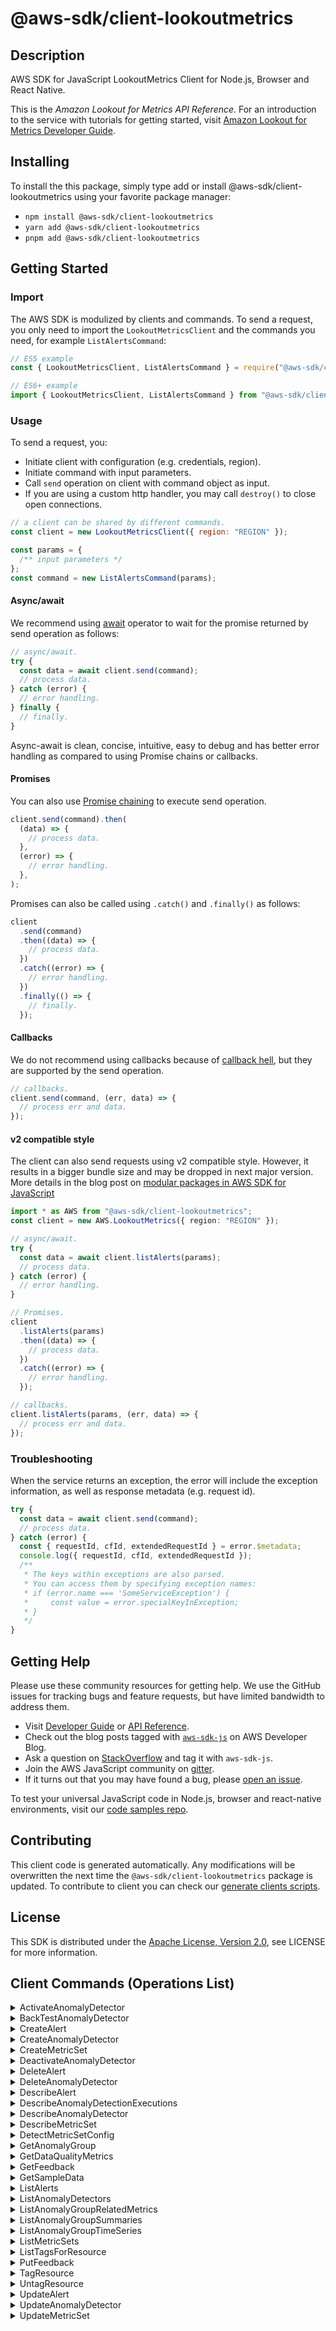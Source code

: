 <!-- generated file, do not edit directly -->

# @aws-sdk/client-lookoutmetrics

## Description

AWS SDK for JavaScript LookoutMetrics Client for Node.js, Browser and React Native.

<p>This is the <i>Amazon Lookout for Metrics API Reference</i>. For an introduction to the service
with tutorials for getting started, visit <a href="https://docs.aws.amazon.com/lookoutmetrics/latest/dev">Amazon
Lookout for Metrics Developer Guide</a>.</p>

## Installing

To install the this package, simply type add or install @aws-sdk/client-lookoutmetrics
using your favorite package manager:

- `npm install @aws-sdk/client-lookoutmetrics`
- `yarn add @aws-sdk/client-lookoutmetrics`
- `pnpm add @aws-sdk/client-lookoutmetrics`

## Getting Started

### Import

The AWS SDK is modulized by clients and commands.
To send a request, you only need to import the `LookoutMetricsClient` and
the commands you need, for example `ListAlertsCommand`:

```js
// ES5 example
const { LookoutMetricsClient, ListAlertsCommand } = require("@aws-sdk/client-lookoutmetrics");
```

```ts
// ES6+ example
import { LookoutMetricsClient, ListAlertsCommand } from "@aws-sdk/client-lookoutmetrics";
```

### Usage

To send a request, you:

- Initiate client with configuration (e.g. credentials, region).
- Initiate command with input parameters.
- Call `send` operation on client with command object as input.
- If you are using a custom http handler, you may call `destroy()` to close open connections.

```js
// a client can be shared by different commands.
const client = new LookoutMetricsClient({ region: "REGION" });

const params = {
  /** input parameters */
};
const command = new ListAlertsCommand(params);
```

#### Async/await

We recommend using [await](https://developer.mozilla.org/en-US/docs/Web/JavaScript/Reference/Operators/await)
operator to wait for the promise returned by send operation as follows:

```js
// async/await.
try {
  const data = await client.send(command);
  // process data.
} catch (error) {
  // error handling.
} finally {
  // finally.
}
```

Async-await is clean, concise, intuitive, easy to debug and has better error handling
as compared to using Promise chains or callbacks.

#### Promises

You can also use [Promise chaining](https://developer.mozilla.org/en-US/docs/Web/JavaScript/Guide/Using_promises#chaining)
to execute send operation.

```js
client.send(command).then(
  (data) => {
    // process data.
  },
  (error) => {
    // error handling.
  },
);
```

Promises can also be called using `.catch()` and `.finally()` as follows:

```js
client
  .send(command)
  .then((data) => {
    // process data.
  })
  .catch((error) => {
    // error handling.
  })
  .finally(() => {
    // finally.
  });
```

#### Callbacks

We do not recommend using callbacks because of [callback hell](http://callbackhell.com/),
but they are supported by the send operation.

```js
// callbacks.
client.send(command, (err, data) => {
  // process err and data.
});
```

#### v2 compatible style

The client can also send requests using v2 compatible style.
However, it results in a bigger bundle size and may be dropped in next major version. More details in the blog post
on [modular packages in AWS SDK for JavaScript](https://aws.amazon.com/blogs/developer/modular-packages-in-aws-sdk-for-javascript/)

```ts
import * as AWS from "@aws-sdk/client-lookoutmetrics";
const client = new AWS.LookoutMetrics({ region: "REGION" });

// async/await.
try {
  const data = await client.listAlerts(params);
  // process data.
} catch (error) {
  // error handling.
}

// Promises.
client
  .listAlerts(params)
  .then((data) => {
    // process data.
  })
  .catch((error) => {
    // error handling.
  });

// callbacks.
client.listAlerts(params, (err, data) => {
  // process err and data.
});
```

### Troubleshooting

When the service returns an exception, the error will include the exception information,
as well as response metadata (e.g. request id).

```js
try {
  const data = await client.send(command);
  // process data.
} catch (error) {
  const { requestId, cfId, extendedRequestId } = error.$metadata;
  console.log({ requestId, cfId, extendedRequestId });
  /**
   * The keys within exceptions are also parsed.
   * You can access them by specifying exception names:
   * if (error.name === 'SomeServiceException') {
   *     const value = error.specialKeyInException;
   * }
   */
}
```

## Getting Help

Please use these community resources for getting help.
We use the GitHub issues for tracking bugs and feature requests, but have limited bandwidth to address them.

- Visit [Developer Guide](https://docs.aws.amazon.com/sdk-for-javascript/v3/developer-guide/welcome.html)
  or [API Reference](https://docs.aws.amazon.com/AWSJavaScriptSDK/v3/latest/index.html).
- Check out the blog posts tagged with [`aws-sdk-js`](https://aws.amazon.com/blogs/developer/tag/aws-sdk-js/)
  on AWS Developer Blog.
- Ask a question on [StackOverflow](https://stackoverflow.com/questions/tagged/aws-sdk-js) and tag it with `aws-sdk-js`.
- Join the AWS JavaScript community on [gitter](https://gitter.im/aws/aws-sdk-js-v3).
- If it turns out that you may have found a bug, please [open an issue](https://github.com/aws/aws-sdk-js-v3/issues/new/choose).

To test your universal JavaScript code in Node.js, browser and react-native environments,
visit our [code samples repo](https://github.com/aws-samples/aws-sdk-js-tests).

## Contributing

This client code is generated automatically. Any modifications will be overwritten the next time the `@aws-sdk/client-lookoutmetrics` package is updated.
To contribute to client you can check our [generate clients scripts](https://github.com/aws/aws-sdk-js-v3/tree/main/scripts/generate-clients).

## License

This SDK is distributed under the
[Apache License, Version 2.0](http://www.apache.org/licenses/LICENSE-2.0),
see LICENSE for more information.

## Client Commands (Operations List)

<details>
<summary>
ActivateAnomalyDetector
</summary>

[Command API Reference](https://docs.aws.amazon.com/AWSJavaScriptSDK/v3/latest/client/lookoutmetrics/command/ActivateAnomalyDetectorCommand/) / [Input](https://docs.aws.amazon.com/AWSJavaScriptSDK/v3/latest/Package/-aws-sdk-client-lookoutmetrics/Interface/ActivateAnomalyDetectorCommandInput/) / [Output](https://docs.aws.amazon.com/AWSJavaScriptSDK/v3/latest/Package/-aws-sdk-client-lookoutmetrics/Interface/ActivateAnomalyDetectorCommandOutput/)

</details>
<details>
<summary>
BackTestAnomalyDetector
</summary>

[Command API Reference](https://docs.aws.amazon.com/AWSJavaScriptSDK/v3/latest/client/lookoutmetrics/command/BackTestAnomalyDetectorCommand/) / [Input](https://docs.aws.amazon.com/AWSJavaScriptSDK/v3/latest/Package/-aws-sdk-client-lookoutmetrics/Interface/BackTestAnomalyDetectorCommandInput/) / [Output](https://docs.aws.amazon.com/AWSJavaScriptSDK/v3/latest/Package/-aws-sdk-client-lookoutmetrics/Interface/BackTestAnomalyDetectorCommandOutput/)

</details>
<details>
<summary>
CreateAlert
</summary>

[Command API Reference](https://docs.aws.amazon.com/AWSJavaScriptSDK/v3/latest/client/lookoutmetrics/command/CreateAlertCommand/) / [Input](https://docs.aws.amazon.com/AWSJavaScriptSDK/v3/latest/Package/-aws-sdk-client-lookoutmetrics/Interface/CreateAlertCommandInput/) / [Output](https://docs.aws.amazon.com/AWSJavaScriptSDK/v3/latest/Package/-aws-sdk-client-lookoutmetrics/Interface/CreateAlertCommandOutput/)

</details>
<details>
<summary>
CreateAnomalyDetector
</summary>

[Command API Reference](https://docs.aws.amazon.com/AWSJavaScriptSDK/v3/latest/client/lookoutmetrics/command/CreateAnomalyDetectorCommand/) / [Input](https://docs.aws.amazon.com/AWSJavaScriptSDK/v3/latest/Package/-aws-sdk-client-lookoutmetrics/Interface/CreateAnomalyDetectorCommandInput/) / [Output](https://docs.aws.amazon.com/AWSJavaScriptSDK/v3/latest/Package/-aws-sdk-client-lookoutmetrics/Interface/CreateAnomalyDetectorCommandOutput/)

</details>
<details>
<summary>
CreateMetricSet
</summary>

[Command API Reference](https://docs.aws.amazon.com/AWSJavaScriptSDK/v3/latest/client/lookoutmetrics/command/CreateMetricSetCommand/) / [Input](https://docs.aws.amazon.com/AWSJavaScriptSDK/v3/latest/Package/-aws-sdk-client-lookoutmetrics/Interface/CreateMetricSetCommandInput/) / [Output](https://docs.aws.amazon.com/AWSJavaScriptSDK/v3/latest/Package/-aws-sdk-client-lookoutmetrics/Interface/CreateMetricSetCommandOutput/)

</details>
<details>
<summary>
DeactivateAnomalyDetector
</summary>

[Command API Reference](https://docs.aws.amazon.com/AWSJavaScriptSDK/v3/latest/client/lookoutmetrics/command/DeactivateAnomalyDetectorCommand/) / [Input](https://docs.aws.amazon.com/AWSJavaScriptSDK/v3/latest/Package/-aws-sdk-client-lookoutmetrics/Interface/DeactivateAnomalyDetectorCommandInput/) / [Output](https://docs.aws.amazon.com/AWSJavaScriptSDK/v3/latest/Package/-aws-sdk-client-lookoutmetrics/Interface/DeactivateAnomalyDetectorCommandOutput/)

</details>
<details>
<summary>
DeleteAlert
</summary>

[Command API Reference](https://docs.aws.amazon.com/AWSJavaScriptSDK/v3/latest/client/lookoutmetrics/command/DeleteAlertCommand/) / [Input](https://docs.aws.amazon.com/AWSJavaScriptSDK/v3/latest/Package/-aws-sdk-client-lookoutmetrics/Interface/DeleteAlertCommandInput/) / [Output](https://docs.aws.amazon.com/AWSJavaScriptSDK/v3/latest/Package/-aws-sdk-client-lookoutmetrics/Interface/DeleteAlertCommandOutput/)

</details>
<details>
<summary>
DeleteAnomalyDetector
</summary>

[Command API Reference](https://docs.aws.amazon.com/AWSJavaScriptSDK/v3/latest/client/lookoutmetrics/command/DeleteAnomalyDetectorCommand/) / [Input](https://docs.aws.amazon.com/AWSJavaScriptSDK/v3/latest/Package/-aws-sdk-client-lookoutmetrics/Interface/DeleteAnomalyDetectorCommandInput/) / [Output](https://docs.aws.amazon.com/AWSJavaScriptSDK/v3/latest/Package/-aws-sdk-client-lookoutmetrics/Interface/DeleteAnomalyDetectorCommandOutput/)

</details>
<details>
<summary>
DescribeAlert
</summary>

[Command API Reference](https://docs.aws.amazon.com/AWSJavaScriptSDK/v3/latest/client/lookoutmetrics/command/DescribeAlertCommand/) / [Input](https://docs.aws.amazon.com/AWSJavaScriptSDK/v3/latest/Package/-aws-sdk-client-lookoutmetrics/Interface/DescribeAlertCommandInput/) / [Output](https://docs.aws.amazon.com/AWSJavaScriptSDK/v3/latest/Package/-aws-sdk-client-lookoutmetrics/Interface/DescribeAlertCommandOutput/)

</details>
<details>
<summary>
DescribeAnomalyDetectionExecutions
</summary>

[Command API Reference](https://docs.aws.amazon.com/AWSJavaScriptSDK/v3/latest/client/lookoutmetrics/command/DescribeAnomalyDetectionExecutionsCommand/) / [Input](https://docs.aws.amazon.com/AWSJavaScriptSDK/v3/latest/Package/-aws-sdk-client-lookoutmetrics/Interface/DescribeAnomalyDetectionExecutionsCommandInput/) / [Output](https://docs.aws.amazon.com/AWSJavaScriptSDK/v3/latest/Package/-aws-sdk-client-lookoutmetrics/Interface/DescribeAnomalyDetectionExecutionsCommandOutput/)

</details>
<details>
<summary>
DescribeAnomalyDetector
</summary>

[Command API Reference](https://docs.aws.amazon.com/AWSJavaScriptSDK/v3/latest/client/lookoutmetrics/command/DescribeAnomalyDetectorCommand/) / [Input](https://docs.aws.amazon.com/AWSJavaScriptSDK/v3/latest/Package/-aws-sdk-client-lookoutmetrics/Interface/DescribeAnomalyDetectorCommandInput/) / [Output](https://docs.aws.amazon.com/AWSJavaScriptSDK/v3/latest/Package/-aws-sdk-client-lookoutmetrics/Interface/DescribeAnomalyDetectorCommandOutput/)

</details>
<details>
<summary>
DescribeMetricSet
</summary>

[Command API Reference](https://docs.aws.amazon.com/AWSJavaScriptSDK/v3/latest/client/lookoutmetrics/command/DescribeMetricSetCommand/) / [Input](https://docs.aws.amazon.com/AWSJavaScriptSDK/v3/latest/Package/-aws-sdk-client-lookoutmetrics/Interface/DescribeMetricSetCommandInput/) / [Output](https://docs.aws.amazon.com/AWSJavaScriptSDK/v3/latest/Package/-aws-sdk-client-lookoutmetrics/Interface/DescribeMetricSetCommandOutput/)

</details>
<details>
<summary>
DetectMetricSetConfig
</summary>

[Command API Reference](https://docs.aws.amazon.com/AWSJavaScriptSDK/v3/latest/client/lookoutmetrics/command/DetectMetricSetConfigCommand/) / [Input](https://docs.aws.amazon.com/AWSJavaScriptSDK/v3/latest/Package/-aws-sdk-client-lookoutmetrics/Interface/DetectMetricSetConfigCommandInput/) / [Output](https://docs.aws.amazon.com/AWSJavaScriptSDK/v3/latest/Package/-aws-sdk-client-lookoutmetrics/Interface/DetectMetricSetConfigCommandOutput/)

</details>
<details>
<summary>
GetAnomalyGroup
</summary>

[Command API Reference](https://docs.aws.amazon.com/AWSJavaScriptSDK/v3/latest/client/lookoutmetrics/command/GetAnomalyGroupCommand/) / [Input](https://docs.aws.amazon.com/AWSJavaScriptSDK/v3/latest/Package/-aws-sdk-client-lookoutmetrics/Interface/GetAnomalyGroupCommandInput/) / [Output](https://docs.aws.amazon.com/AWSJavaScriptSDK/v3/latest/Package/-aws-sdk-client-lookoutmetrics/Interface/GetAnomalyGroupCommandOutput/)

</details>
<details>
<summary>
GetDataQualityMetrics
</summary>

[Command API Reference](https://docs.aws.amazon.com/AWSJavaScriptSDK/v3/latest/client/lookoutmetrics/command/GetDataQualityMetricsCommand/) / [Input](https://docs.aws.amazon.com/AWSJavaScriptSDK/v3/latest/Package/-aws-sdk-client-lookoutmetrics/Interface/GetDataQualityMetricsCommandInput/) / [Output](https://docs.aws.amazon.com/AWSJavaScriptSDK/v3/latest/Package/-aws-sdk-client-lookoutmetrics/Interface/GetDataQualityMetricsCommandOutput/)

</details>
<details>
<summary>
GetFeedback
</summary>

[Command API Reference](https://docs.aws.amazon.com/AWSJavaScriptSDK/v3/latest/client/lookoutmetrics/command/GetFeedbackCommand/) / [Input](https://docs.aws.amazon.com/AWSJavaScriptSDK/v3/latest/Package/-aws-sdk-client-lookoutmetrics/Interface/GetFeedbackCommandInput/) / [Output](https://docs.aws.amazon.com/AWSJavaScriptSDK/v3/latest/Package/-aws-sdk-client-lookoutmetrics/Interface/GetFeedbackCommandOutput/)

</details>
<details>
<summary>
GetSampleData
</summary>

[Command API Reference](https://docs.aws.amazon.com/AWSJavaScriptSDK/v3/latest/client/lookoutmetrics/command/GetSampleDataCommand/) / [Input](https://docs.aws.amazon.com/AWSJavaScriptSDK/v3/latest/Package/-aws-sdk-client-lookoutmetrics/Interface/GetSampleDataCommandInput/) / [Output](https://docs.aws.amazon.com/AWSJavaScriptSDK/v3/latest/Package/-aws-sdk-client-lookoutmetrics/Interface/GetSampleDataCommandOutput/)

</details>
<details>
<summary>
ListAlerts
</summary>

[Command API Reference](https://docs.aws.amazon.com/AWSJavaScriptSDK/v3/latest/client/lookoutmetrics/command/ListAlertsCommand/) / [Input](https://docs.aws.amazon.com/AWSJavaScriptSDK/v3/latest/Package/-aws-sdk-client-lookoutmetrics/Interface/ListAlertsCommandInput/) / [Output](https://docs.aws.amazon.com/AWSJavaScriptSDK/v3/latest/Package/-aws-sdk-client-lookoutmetrics/Interface/ListAlertsCommandOutput/)

</details>
<details>
<summary>
ListAnomalyDetectors
</summary>

[Command API Reference](https://docs.aws.amazon.com/AWSJavaScriptSDK/v3/latest/client/lookoutmetrics/command/ListAnomalyDetectorsCommand/) / [Input](https://docs.aws.amazon.com/AWSJavaScriptSDK/v3/latest/Package/-aws-sdk-client-lookoutmetrics/Interface/ListAnomalyDetectorsCommandInput/) / [Output](https://docs.aws.amazon.com/AWSJavaScriptSDK/v3/latest/Package/-aws-sdk-client-lookoutmetrics/Interface/ListAnomalyDetectorsCommandOutput/)

</details>
<details>
<summary>
ListAnomalyGroupRelatedMetrics
</summary>

[Command API Reference](https://docs.aws.amazon.com/AWSJavaScriptSDK/v3/latest/client/lookoutmetrics/command/ListAnomalyGroupRelatedMetricsCommand/) / [Input](https://docs.aws.amazon.com/AWSJavaScriptSDK/v3/latest/Package/-aws-sdk-client-lookoutmetrics/Interface/ListAnomalyGroupRelatedMetricsCommandInput/) / [Output](https://docs.aws.amazon.com/AWSJavaScriptSDK/v3/latest/Package/-aws-sdk-client-lookoutmetrics/Interface/ListAnomalyGroupRelatedMetricsCommandOutput/)

</details>
<details>
<summary>
ListAnomalyGroupSummaries
</summary>

[Command API Reference](https://docs.aws.amazon.com/AWSJavaScriptSDK/v3/latest/client/lookoutmetrics/command/ListAnomalyGroupSummariesCommand/) / [Input](https://docs.aws.amazon.com/AWSJavaScriptSDK/v3/latest/Package/-aws-sdk-client-lookoutmetrics/Interface/ListAnomalyGroupSummariesCommandInput/) / [Output](https://docs.aws.amazon.com/AWSJavaScriptSDK/v3/latest/Package/-aws-sdk-client-lookoutmetrics/Interface/ListAnomalyGroupSummariesCommandOutput/)

</details>
<details>
<summary>
ListAnomalyGroupTimeSeries
</summary>

[Command API Reference](https://docs.aws.amazon.com/AWSJavaScriptSDK/v3/latest/client/lookoutmetrics/command/ListAnomalyGroupTimeSeriesCommand/) / [Input](https://docs.aws.amazon.com/AWSJavaScriptSDK/v3/latest/Package/-aws-sdk-client-lookoutmetrics/Interface/ListAnomalyGroupTimeSeriesCommandInput/) / [Output](https://docs.aws.amazon.com/AWSJavaScriptSDK/v3/latest/Package/-aws-sdk-client-lookoutmetrics/Interface/ListAnomalyGroupTimeSeriesCommandOutput/)

</details>
<details>
<summary>
ListMetricSets
</summary>

[Command API Reference](https://docs.aws.amazon.com/AWSJavaScriptSDK/v3/latest/client/lookoutmetrics/command/ListMetricSetsCommand/) / [Input](https://docs.aws.amazon.com/AWSJavaScriptSDK/v3/latest/Package/-aws-sdk-client-lookoutmetrics/Interface/ListMetricSetsCommandInput/) / [Output](https://docs.aws.amazon.com/AWSJavaScriptSDK/v3/latest/Package/-aws-sdk-client-lookoutmetrics/Interface/ListMetricSetsCommandOutput/)

</details>
<details>
<summary>
ListTagsForResource
</summary>

[Command API Reference](https://docs.aws.amazon.com/AWSJavaScriptSDK/v3/latest/client/lookoutmetrics/command/ListTagsForResourceCommand/) / [Input](https://docs.aws.amazon.com/AWSJavaScriptSDK/v3/latest/Package/-aws-sdk-client-lookoutmetrics/Interface/ListTagsForResourceCommandInput/) / [Output](https://docs.aws.amazon.com/AWSJavaScriptSDK/v3/latest/Package/-aws-sdk-client-lookoutmetrics/Interface/ListTagsForResourceCommandOutput/)

</details>
<details>
<summary>
PutFeedback
</summary>

[Command API Reference](https://docs.aws.amazon.com/AWSJavaScriptSDK/v3/latest/client/lookoutmetrics/command/PutFeedbackCommand/) / [Input](https://docs.aws.amazon.com/AWSJavaScriptSDK/v3/latest/Package/-aws-sdk-client-lookoutmetrics/Interface/PutFeedbackCommandInput/) / [Output](https://docs.aws.amazon.com/AWSJavaScriptSDK/v3/latest/Package/-aws-sdk-client-lookoutmetrics/Interface/PutFeedbackCommandOutput/)

</details>
<details>
<summary>
TagResource
</summary>

[Command API Reference](https://docs.aws.amazon.com/AWSJavaScriptSDK/v3/latest/client/lookoutmetrics/command/TagResourceCommand/) / [Input](https://docs.aws.amazon.com/AWSJavaScriptSDK/v3/latest/Package/-aws-sdk-client-lookoutmetrics/Interface/TagResourceCommandInput/) / [Output](https://docs.aws.amazon.com/AWSJavaScriptSDK/v3/latest/Package/-aws-sdk-client-lookoutmetrics/Interface/TagResourceCommandOutput/)

</details>
<details>
<summary>
UntagResource
</summary>

[Command API Reference](https://docs.aws.amazon.com/AWSJavaScriptSDK/v3/latest/client/lookoutmetrics/command/UntagResourceCommand/) / [Input](https://docs.aws.amazon.com/AWSJavaScriptSDK/v3/latest/Package/-aws-sdk-client-lookoutmetrics/Interface/UntagResourceCommandInput/) / [Output](https://docs.aws.amazon.com/AWSJavaScriptSDK/v3/latest/Package/-aws-sdk-client-lookoutmetrics/Interface/UntagResourceCommandOutput/)

</details>
<details>
<summary>
UpdateAlert
</summary>

[Command API Reference](https://docs.aws.amazon.com/AWSJavaScriptSDK/v3/latest/client/lookoutmetrics/command/UpdateAlertCommand/) / [Input](https://docs.aws.amazon.com/AWSJavaScriptSDK/v3/latest/Package/-aws-sdk-client-lookoutmetrics/Interface/UpdateAlertCommandInput/) / [Output](https://docs.aws.amazon.com/AWSJavaScriptSDK/v3/latest/Package/-aws-sdk-client-lookoutmetrics/Interface/UpdateAlertCommandOutput/)

</details>
<details>
<summary>
UpdateAnomalyDetector
</summary>

[Command API Reference](https://docs.aws.amazon.com/AWSJavaScriptSDK/v3/latest/client/lookoutmetrics/command/UpdateAnomalyDetectorCommand/) / [Input](https://docs.aws.amazon.com/AWSJavaScriptSDK/v3/latest/Package/-aws-sdk-client-lookoutmetrics/Interface/UpdateAnomalyDetectorCommandInput/) / [Output](https://docs.aws.amazon.com/AWSJavaScriptSDK/v3/latest/Package/-aws-sdk-client-lookoutmetrics/Interface/UpdateAnomalyDetectorCommandOutput/)

</details>
<details>
<summary>
UpdateMetricSet
</summary>

[Command API Reference](https://docs.aws.amazon.com/AWSJavaScriptSDK/v3/latest/client/lookoutmetrics/command/UpdateMetricSetCommand/) / [Input](https://docs.aws.amazon.com/AWSJavaScriptSDK/v3/latest/Package/-aws-sdk-client-lookoutmetrics/Interface/UpdateMetricSetCommandInput/) / [Output](https://docs.aws.amazon.com/AWSJavaScriptSDK/v3/latest/Package/-aws-sdk-client-lookoutmetrics/Interface/UpdateMetricSetCommandOutput/)

</details>
